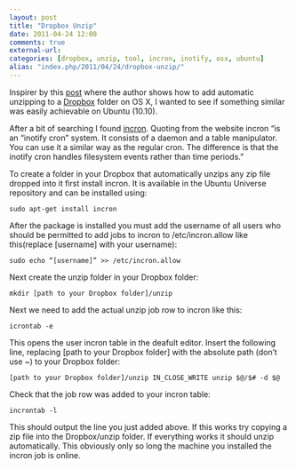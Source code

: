 ```yaml
---
layout: post
title: "Dropbox Unzip"
date: 2011-04-24 12:00
comments: true
external-url:
categories: [dropbox, unzip, tool, incron, inotify, osx, ubuntu]
alias: "index.php/2011/04/24/dropbox-unzip/"
---
```

Inspirer by this [post][1] where the author shows how to add automatic unzipping to a [Dropbox][2] folder on OS X, I wanted to see if something similar was easily achievable on Ubuntu (10.10).

After a bit of searching I found [incron][3]. Quoting from the website incron “is an “inotify cron” system. It consists of a daemon and a table manipulator. You can use it a similar way as the regular cron. The difference is that the inotify cron handles filesystem events rather than time periods.”

To create a folder in your Dropbox that automatically unzips any zip file dropped into it first install incron. It is available in the Ubuntu Universe repository and can be installed using:

    sudo apt-get install incron

After the package is installed you must add the username of all users who should be permitted to add jobs to incron to /etc/incron.allow like this(replace [username] with your username):

    sudo echo “[username]” >> /etc/incron.allow

Next create the unzip folder in your Dropbox folder:

    mkdir [path to your Dropbox folder]/unzip

Next we need to add the actual unzip job row to incron like this:

    icrontab -e

This opens the user incron table in the deafult editor. Insert the following line, replacing [path to your Dropbox folder] with the absolute path (don’t use ~) to your Dropbox folder:

    [path to your Dropbox folder]/unzip IN_CLOSE_WRITE unzip $@/$# -d $@

Check that the job row was added to your incron table:

    incrontab -l

This should output the line you just added above. If this works try copying a zip file into the Dropbox/unzip folder. If everything works it should unzip automatically. This obviously only so long the machine you installed the incron job is online.

   [1]: http://wetzler.me/ios-unzipping/
   [2]: http://www.dropbox.com/
   [3]: http://inotify.aiken.cz/?section=inotify&page=about&lang=en
